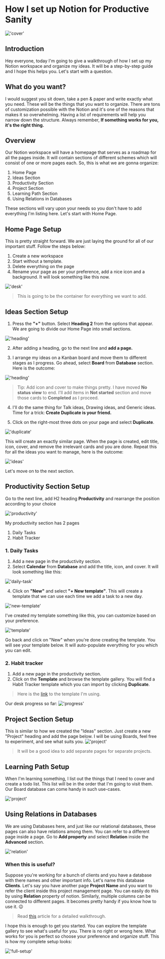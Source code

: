 # How I set up Notion for Productive Sanity

!['cover'](https://raw.githubusercontent.com/iamshadmirza/BlogsByShad/master/blogs/notion-guide/cover.png)

## Introduction

Hey everyone, today I'm going to give a walkthrough of how I set up my Notion workspace and organize my ideas. It will be a step-by-step guide and I hope this helps you. Let's start with a question.

## What do you want?

I would suggest you sit down, take a pen & paper and write exactly what you need. These will be the things that you want to organize. There are tons of customization possible with the Notion and it's one of the reasons that makes it so overwhelming. Having a list of requirements will help you narrow down the structure. Always remember, **If something works for you, it's the right thing.**

## Overview

Our Notion workspace will have a homepage that serves as a roadmap for all the pages inside. It will contain sections of different schemes which will consist of one or more pages each. So, this is what we are gonna organize:

1. Home Page
2. Ideas Section
3. Productivity Section
4. Project Section
5. Learning Path Section
6. Using Relations in Databases

These sections will vary upon your needs so you don't have to add everything I'm listing here. Let's start with Home Page.

## Home Page Setup

This is pretty straight forward. We are just laying the ground for all of our important stuff. Follow the steps below:

1. Create a new workspace
2. Start without a template.
3. Delete everything on the page
4. Rename your page as per your preference, add a nice icon and a background. It will look something like this now.

!['desk'](https://raw.githubusercontent.com/iamshadmirza/BlogsByShad/master/blogs/notion-guide/image-1.png)

>This is going to be the container for everything we want to add.

## Ideas Section Setup

1. Press the **"+"** button. Select **Heading 2** from the options that appear. We are going to divide our Home Page into small sections.

!['heading'](https://raw.githubusercontent.com/iamshadmirza/BlogsByShad/master/blogs/notion-guide/image-2.png)

2. After adding a heading, go to the next line and **add a page.**

3. I arrange my ideas on a Kanban board and move them to different stages as I progress. Go ahead, select **Board** from **Database** section. Here is the outcome:

!['heading'](https://raw.githubusercontent.com/iamshadmirza/BlogsByShad/master/blogs/notion-guide/image-3.png)

> Tip: Add icon and cover to make things pretty. I have moved **No status view** to end. I'll add items in **Not started** section and move those cards to **Completed** as I proceed.

4. I'll do the same thing for Talk ideas, Drawing ideas, and Generic ideas. Time for a trick: **Create Duplicate is your friend.**

5. Click on the right-most three dots on your page and select **Duplicate**.

!['duplicate'](https://raw.githubusercontent.com/iamshadmirza/BlogsByShad/master/blogs/notion-guide/image-4.png)

This will create an exactly similar page. When the page is created, edit title, icon, cover, and remove the irrelevant cards and you are done. Repeat this for all the ideas you want to manage, here is the outcome:

!['ideas'](https://raw.githubusercontent.com/iamshadmirza/BlogsByShad/master/blogs/notion-guide/image-5.png)

Let's move on to the next section.

## Productivity Section Setup

Go to the next line, add H2 heading **Productivity** and rearrange the position according to your choice 

!['productivity'](https://raw.githubusercontent.com/iamshadmirza/BlogsByShad/master/blogs/notion-guide/image-6.png)

My productivity section has 2 pages
1. Daily Tasks
2. Habit Tracker

### 1. Daily Tasks

1. Add a new page in the productivity section.
2. Select **Calendar** from **Database** and add the title, icon, and cover. It will look something like this:

!['daily-task'](https://raw.githubusercontent.com/iamshadmirza/BlogsByShad/master/blogs/notion-guide/image-7.png)

4. Click on **"New"** and select **"+ New template"**. This will create a template that we can use each time we add a task to a new day.  

!['new-template'](https://raw.githubusercontent.com/iamshadmirza/BlogsByShad/master/blogs/notion-guide/image-8.png)

I've created my template something like this, you can customize based on your preference.

!['template'](https://raw.githubusercontent.com/iamshadmirza/BlogsByShad/master/blogs/notion-guide/image-9.png)

Go back and click on "New" when you're done creating the template. You will see your template below. It will auto-populate everything for you which you can edit.

### 2. Habit tracker

1. Add a new page in the productivity section.
2. Click on the **Template** and browse the template gallery. You will find a Habit Tracker template which you can import by clicking **Duplicate**.

> Here is the [link](https://www.notion.so/Habit-Tracker-aba86e2b65fd46b89808194784d50484) to the template I'm using.

Our desk progress so far:
!['progress'](https://raw.githubusercontent.com/iamshadmirza/BlogsByShad/master/blogs/notion-guide/image-10.png)

## Project Section Setup

This is similar to how we created the "Ideas" section. Just create a new "Project" heading and add the page below. I will be using Boards, feel free to experiment, and see what suits you.
!['project'](https://raw.githubusercontent.com/iamshadmirza/BlogsByShad/master/blogs/notion-guide/image-11.png)

> It will be a good idea to add separate pages for separate projects.

## Learning Path Setup

When I'm learning something, I list out the things that I need to cover and create a todo list. This list will be in the order that I'm going to visit them. Our Board database can come handy in such use-cases.

!['project'](https://raw.githubusercontent.com/iamshadmirza/BlogsByShad/master/blogs/notion-guide/image-13.png)

## Using Relations in Databases

We are using Databases here, and just like our relational databases, these pages can also have relations among them. You can refer to a different page inside a page. Go to **Add property** and select **Relation** inside the **Advanced** section.

!['relation'](https://raw.githubusercontent.com/iamshadmirza/BlogsByShad/master/blogs/notion-guide/image-12.png)

### When this is useful?

Suppose you're working for a bunch of clients and you have a database with there names and other important info. Let's name this database **Clients**. Let's say you have another page **Project Name** and you want to refer the client inside this project management page. You can easily do this by using **Relation** property of notion. Similarly, multiple columns can be connected to different pages. It becomes pretty handy if you know how to use it. 😉

> Read [this](https://www.notion.so/Relations-rollups-fd56bfc6a3f0471a9f0cc3110ff19a79#60feffab60594403a347fb0f62c01203) article for a detailed walkthrough.

I hope this is enough to get you started. You can explore the template gallery to see what's useful for you. There is no right or wrong here. What works for you is perfect so choose your preference and organize stuff.
This is how my complete setup looks: 

!['full-setup'](https://raw.githubusercontent.com/iamshadmirza/BlogsByShad/master/blogs/notion-guide/image-14.png)